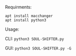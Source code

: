 Requirments:

```apt install macchanger```
<br>
```apt install python3```

Usage:

CLI:
```python3 SOUL-SHIFTER.py```

GUI:
```python3 SOUL-SHIFTER.py -G```

